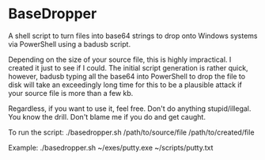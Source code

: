 # BaseDropper
A shell script to turn files into base64 strings to drop onto Windows systems via PowerShell using a badusb script.


Depending on the size of your source file, this is highly impractical.  I created it just to see if I could.  The initial script generation is rather quick, however, badusb typing all the base64 into PowerShell to drop the file to disk will take an exceedingly long time for this to be a plausible attack if your source file is more than a few kb.


Regardless, if you want to use it, feel free.  Don't do anything stupid/illegal.  You know the drill.  Don't blame me if you do and get caught.


To run the script: ./basedropper.sh /path/to/source/file /path/to/created/file

Example: ./basedropper.sh ~/exes/putty.exe ~/scripts/putty.txt
